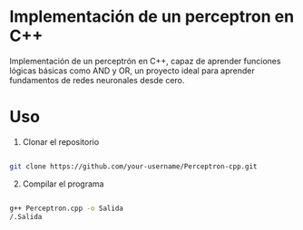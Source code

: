 # Implementación de un perceptron en C++

Implementación de un perceptrón en C++, capaz de aprender funciones lógicas básicas como AND y OR, un proyecto ideal para aprender fundamentos de redes neuronales desde cero.

# Uso

1. Clonar el repositorio

```bash

git clone https://github.com/your-username/Perceptron-cpp.git

```
2. Compilar el programa

```bash

g++ Perceptron.cpp -o Salida
/.Salida

```



